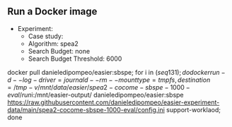 
## Run a Docker image

 - Experiment: 
   - Case study: 
   - Algorithm: spea2
   - Search Budget: none
   - Search Budget Threshold: 6000

docker pull danieledipompeo/easier:sbspe; for i in $(seq 1 31); do docker run -d --log-driver=journald --rm --mount type=tmpfs,destination=/tmp -v /mnt/data/easier/spea2-cocome-sbspe-1000-eval/run$i:/mnt/easier-output/ danieledipompeo/easier:sbspe https://raw.githubusercontent.com/danieledipompeo/easier-experiment-data/main/spea2-cocome-sbspe-1000-eval/config.ini support-worklaod; done

